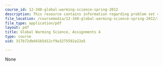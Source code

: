 ```yaml
---
course_id: 12-340-global-warming-science-spring-2012
description: This resource contains information regarding problem set 4.
file_location: /coursemedia/12-340-global-warming-science-spring-2012/317b72dbd41b5d12cf9a3275592a22a5_MIT12_340S12_PS4.pdf
file_type: application/pdf
layout: pdf
title: Global Warming Science, Assignments 4
type: course
uid: 317b72dbd41b5d12cf9a3275592a22a5

---
```

None